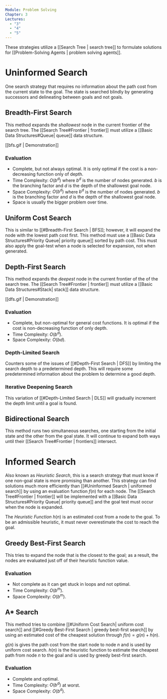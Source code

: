 ```yaml
---
Module: Problem Solving
Chapter: 3
Lectures:
  - "3"
  - "4"
  - "5"
---
```

These strategies utilize a [[Search Tree | search tree]] to formulate solutions for [[Problem-Solving Agents | problem solving agents]].
# Uninformed Search
One search strategy that requires no information about the path cost from the current state to the goal. The state is searched blindly by generating successors and delineating between goals and not goals.
## Breadth-First Search
This method expands the *shallowest* node in the current frontier of the search tree. The [[Search Tree#Frontier | frontier]] must utilize a [[Basic Data Structures#Queue| queue]] data structure.

[[bfs.gif | Demonstration]]
### Evaluation
* Complete, but not always optimal. It is only optimal if the cost is a non-decreasing function only of depth.
* Time Complexity: $O(b^d)$ where $b^d$ is the number of nodes generated. $b$ is the branching factor and $d$ is the depth of the shallowest goal node.
* Space Complexity: $O(b^d)$ where $b^d$ is the number of nodes generated. $b$ is the branching factor and $d$ is the depth of the shallowest goal node.
* Space is usually the bigger problem over time.
## Uniform Cost Search
This is similar to [[#Breadth-First Search | BFS]]; however, it will expand the node with the lowest path cost first. This method must use a [[Basic Data Structures#Priority Queue| priority queue]] sorted by path cost. This must also apply the goal-test when a node is selected for expansion, not when generated.
## Depth-First Search
This method expands the *deepest* node in the current frontier of the of the search tree. The [[Search Tree#Frontier | frontier]] must utilize a [[Basic Data Structures#Stack| stack]] data structure.

[[dfs.gif | Demonstration]]
### Evaluation
* Complete, but non-optimal for general cost functions. It is optimal if the cost is non-decreasing function of only depth.
* Time Complexity: $O(b^d)$.
* Space Complexity: $O(bd)$.
### Depth-Limited Search
Counters some of the issues of [[#Depth-First Search | DFS]] by limiting the search depth to a predetermined depth. This will require some predetermined information about the problem to determine a good depth.
### Iterative Deepening Search
This variation of [[#Depth-Limited Search | DLS]] will gradually increment the depth limit until a goal is found.
## Bidirectional Search
This method runs two simultaneous searches, one starting from the initial state and the other from the goal state. It will continue to expand both ways until their [[Search Tree#Frontier | frontiers]] intersect.
# Informed Search
Also known as *Heuristic Search*, this is a search strategy that must know if one non-goal state is more promising than another. This strategy can find solutions much more efficiently than [[#Uninformed Search | uniformed search]] by using an evaluation function $f(n)$ for each node. The [[Search Tree#Frontier | frontier]] will be implemented with a [[Basic Data Structures#Priority Queue| priority queue]] and the goal test must occur when the node is expanded.

The *Heuristic Function* $h(n)$ is an estimated cost from a node to the goal. To be an admissible heuristic, it must never overestimate the cost to reach the goal.
## Greedy Best-First Search
This tries to expand the node that is the closest to the goal; as a result, the nodes are evaluated just off of their heuristic function value.
### Evaluation
* Not complete as it can get stuck in loops and not optimal.
* Time Complexity: $O(b^m)$.
* Space Complexity: $O(b^m)$.
## A* Search
This method tries to combine [[#Uniform Cost Search| uniform cost search]] and [[#Greedy Best-First Search | greedy best-first search]] by using an estimated cost of the cheapest solution through $f(n) = g(n) + h(n)$.

$g(n)$ is gives the path cost from the start node to node $n$ and is used by uniform cost search. $h(n)$ is the heuristic function to estimate the cheapest path from node $n$ to the goal and is used by greedy best-first search.
### Evaluation
* Complete and optimal.
* Time Complexity: $O(b^d)$ at worst.
* Space Complexity: $O(b^d)$.